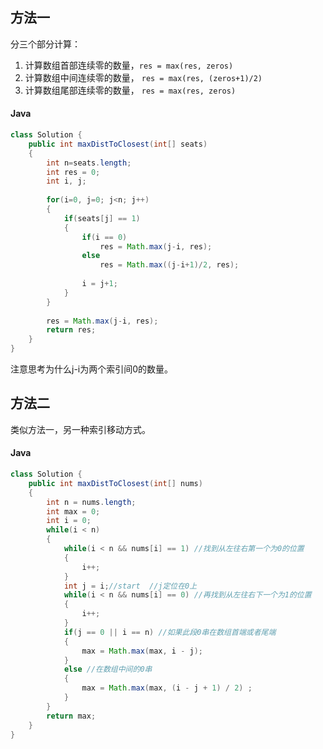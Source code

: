 ## 方法一
分三个部分计算：
1. 计算数组首部连续零的数量，`res = max(res, zeros)`
2. 计算数组中间连续零的数量， `res = max(res, (zeros+1)/2)`
3. 计算数组尾部连续零的数量， `res = max(res, zeros)`

#### Java
```java
class Solution {
    public int maxDistToClosest(int[] seats) 
    {
        int n=seats.length;
        int res = 0;
        int i, j;
        
        for(i=0, j=0; j<n; j++)
        {
            if(seats[j] == 1)
            {
                if(i == 0)
                    res = Math.max(j-i, res);
                else
                    res = Math.max((j-i+1)/2, res);
                 
                i = j+1;
            }
        }
        
        res = Math.max(j-i, res);
        return res;
    }
}
```
注意思考为什么j-i为两个索引间0的数量。

## 方法二
类似方法一，另一种索引移动方式。
#### Java
```java
class Solution {
    public int maxDistToClosest(int[] nums) 
    {
        int n = nums.length;
        int max = 0;
        int i = 0;
        while(i < n)
        {
            while(i < n && nums[i] == 1) //找到从左往右第一个为0的位置
            {
                i++;
            }
            int j = i;//start  //j定位在0上
            while(i < n && nums[i] == 0) //再找到从左往右下一个为1的位置
            {
                i++;
            }
            if(j == 0 || i == n) //如果此段0串在数组首端或者尾端
            {
                max = Math.max(max, i - j);
            }
            else //在数组中间的0串
            {
                max = Math.max(max, (i - j + 1) / 2) ;
            }
        }
        return max;
    }
}
```
